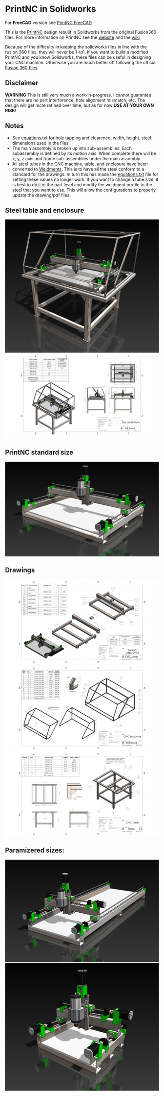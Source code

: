 # PrintNC in Solidworks

For **FreeCAD** version see [PrintNC FreeCAD](https://github.com/bhowiebkr/PrintNC_FreeCAD)

This is the [PrintNC](https://github.com/threedesigns/printNC) design rebuilt in Solidworks from the original Fusion360 files. For more information on PrintNC see the [website](https://threedesign.store/) and the [wiki](https://wiki.printnc.info/en/home)

Because of the difficulty in keeping the solidworks files in line with the fusion 360 files, they will never be 1-to1. If you want to build a modified PrintNC and you know Solidworks, these files can be useful in designing your CNC machine. Otherwise you are much better off following the official [Fusion 360 files](https://wiki.printnc.info/en/project-files).


## Disclaimer
**WARNING** This is still very much a work-in-progress. I cannot guarantee that there are no part interference, hole alignment mismatch, etc. The design will get more refined over time, but as for now **USE AT YOUR OWN RISK!**

## Notes
- See [equations.txt](src/equations.txt) for hole tapping and clearence, width, height, steel dimensions used in the files.
- The main assembly is broken up into sub-assemblies. Each subassembly is defined by its motion axis. When complete there will be x, y, z axis and frame sub-assemblies under the main assembly.
- All steel tubes in the CNC machine, table, and enclosure have been converted to [Weldments](https://help.solidworks.com/2020/english/SolidWorks/sldworks/c_Weldments_Overview.htm). This is to have all the steel conform to a standard for the drawings. In turn this has made the [equations.txt](src/equations.txt) file for setting these values no longer work. If you want to change a tube size, it is best to do it in the part level and modify the weldment profile to the steel that you want to use. This will allow the configurations to properly update the drawing/pdf files. 


## Steel table and enclosure
![table](images/table_01.png)
![2000x600 size](src/drawings/png/All_Steel.PNG)

## PrintNC standard size
![standard size](images/PrintNC_standard_size.png)

## Drawings
![2000x600 size](src/drawings/png/CNC_Steel.PNG)
![2000x600 size](src/drawings/png/enclosure.PNG)
![2000x600 size](src/drawings/png/table.PNG)

## Paramizered sizes:
![2000x600 size](images/PrintNC_param_2000x600.png)
![500x500 size](images/PrintNC_param_500x500.png)


